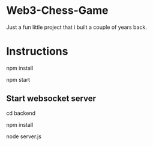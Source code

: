 # Web3-Chess-Game
Just a fun little project that i built a couple of years back. 

# Instructions

npm install

npm start

## Start websocket server

cd backend

npm install

node server.js
